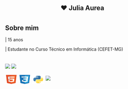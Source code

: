 <div align="center">
  <h2> ❤ Julia Aurea </h2>
</div>

#
<h2> Sobre mim </h2>

| 15 anos

| Estudante no Curso Técnico em Informática (CEFET-MG)

# 

<div> 
  <a href="https://instagram.com/juaurea_" target="_blank"><img src="https://img.shields.io/badge/-Instagram-%23E4405F?style=for-the-badge&logo=instagram&logoColor=white" target="_blank"></a>
  <a href = "mailto:juliaaurea.rezende@gmail.com"><img src="https://img.shields.io/badge/-Gmail-%23333?style=for-the-badge&logo=gmail&logoColor=white" target="_blank"></a>
  
</div>

<div style="display: inline_block"><br>
  <img align="center" alt="Julia-HTML" height="30" width="40" src="https://raw.githubusercontent.com/devicons/devicon/master/icons/html5/html5-original.svg">
  <img align="center" alt="Julia-CSS" height="30" width="40" src="https://raw.githubusercontent.com/devicons/devicon/master/icons/css3/css3-original.svg">
  <img align="center" alt="Julia-Python" height="30" width="40" src="https://raw.githubusercontent.com/devicons/devicon/master/icons/python/python-original.svg">
    <img height="40" src="https://cdn.jsdelivr.net/gh/devicons/devicon/icons/cplusplus/cplusplus-original.svg" />  
</div>